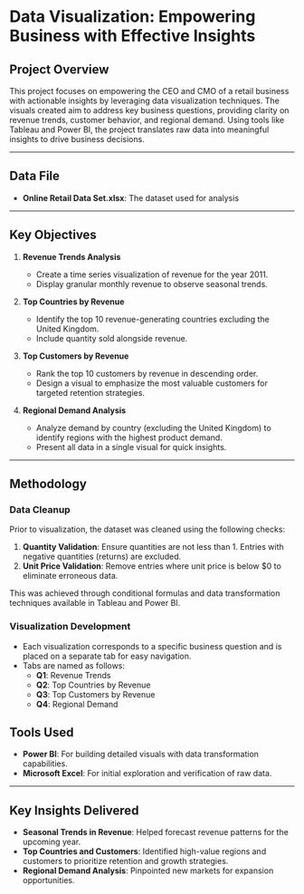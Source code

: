# Data Visualization: Empowering Business with Effective Insights

## Project Overview
This project focuses on empowering the CEO and CMO of a retail business with actionable insights by leveraging data visualization techniques. The visuals created aim to address key business questions, providing clarity on revenue trends, customer behavior, and regional demand. Using tools like Tableau and Power BI, the project translates raw data into meaningful insights to drive business decisions.

---

## Data File

- **Online Retail Data Set.xlsx**: The dataset used for analysis

---

## Key Objectives

1. **Revenue Trends Analysis**
   - Create a time series visualization of revenue for the year 2011.
   - Display granular monthly revenue to observe seasonal trends.

2. **Top Countries by Revenue**
   - Identify the top 10 revenue-generating countries excluding the United Kingdom.
   - Include quantity sold alongside revenue.

3. **Top Customers by Revenue**
   - Rank the top 10 customers by revenue in descending order.
   - Design a visual to emphasize the most valuable customers for targeted retention strategies.

4. **Regional Demand Analysis**
   - Analyze demand by country (excluding the United Kingdom) to identify regions with the highest product demand.
   - Present all data in a single visual for quick insights.

---

## Methodology

### Data Cleanup
Prior to visualization, the dataset was cleaned using the following checks:
1. **Quantity Validation**: Ensure quantities are not less than 1. Entries with negative quantities (returns) are excluded.
2. **Unit Price Validation**: Remove entries where unit price is below $0 to eliminate erroneous data.

This was achieved through conditional formulas and data transformation techniques available in Tableau and Power BI.

### Visualization Development
- Each visualization corresponds to a specific business question and is placed on a separate tab for easy navigation.
- Tabs are named as follows:
  - **Q1**: Revenue Trends
  - **Q2**: Top Countries by Revenue
  - **Q3**: Top Customers by Revenue
  - **Q4**: Regional Demand

## Tools Used
- **Power BI**: For building detailed visuals with data transformation capabilities.
- **Microsoft Excel**: For initial exploration and verification of raw data.

---

## Key Insights Delivered
- **Seasonal Trends in Revenue**: Helped forecast revenue patterns for the upcoming year.
- **Top Countries and Customers**: Identified high-value regions and customers to prioritize retention and growth strategies.
- **Regional Demand Analysis**: Pinpointed new markets for expansion opportunities.

